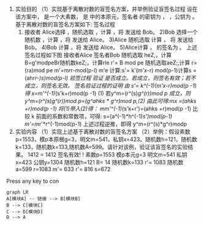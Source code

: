 1.	实验目的
（1）实现基于离散对数的盲签名方案，并举例验证盲签名过程
设在该方案中， 是一个大素数， 是 中的本原元，签名者  的密钥为 ， ，公钥为 。基于离散对数的盲签名方案如下:
   签名过程
    1) 接收者 Alice选择 ，随机选取 ，计算 ，将 发送给 Bob。
    2)Bob 选择一个随机数 ，计算 ，将 发送给 Alice。
    3)Alice 随机选取 计算 ， 
将 发送给 Bob。
    4)Bob 计算 。将 发送给 Alice。
5)Alice计算 ， 的签名为 。
上述签名过程如下图
接收者Alice                                 签名者Bob
随机选取 heZ,，计算
B=g'modpeBr随机数keZ;，计算rle
r'= B mod pe
随机选取aeZ;,计算
r=(ra)mod pe
m'=m*r*r-mod(p-l)
m'e
计算:s'= k'(m'x-r) mod(p-1)计算s =(ahr*r-)*s)mod(p-l)
    验签过程
验证 是否成立。若成立，则签名有效；若不成立，则签名无效。
    签名验证过程的证明
由 s'= k^(-1)*(m'x-r)mod(p -1)得
	x=m'^(-1)*(s'k+r)mod(p -1)   (1)
   若y^m=(r^(s)*g^(r))mod p 成立，则y^m=(r^(s)*g^(r))mod p=(g^ahks * g^r)mod p,(2)
由此可得:mx =(ahks +r)mod(p -1)
将(1)带入(2)得：
    m*m'^(-1)*(s'k+r')=(ahks +r)mod(p -1)
比较 k 前面的系数和常数项，可得:
s=(a^(-1)*h^(-1)*s')mod(p-1)
m'=m*r'*r^(-1)mod(p-1)
上述过程逆推，即得 
y^m=(r^(s)*g^r)modp
2.	实验内容
（1）实现上述基于离散对数的盲签名方案
（2）举例：假设素数p=1553，模p本原根g=3，明文m=541，私钥x=423。随机数h=121，随机数k=133，随机数k=133,随机数A=599。请针对该例，验证该盲签名的实验结果。
1412 = 1412
签名有效! !
素数p=1553
模p本元g=3
明文m=541
私钥x=423
公钥y=1304
随机数h=121
B= 14
随机数k=133
r'= 1083
随机数a=599
r=1083
m'= 633
r'= 816
s=672






Press any key to con

```mermaid
graph LR
A[模块A] -- 链接 --> B[模块B]
B --> C[模块C]
C --> D[模块D]
D --> A
